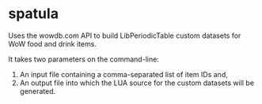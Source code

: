 # spatula

Uses the wowdb.com API to build LibPeriodicTable custom datasets for WoW food and drink items.

It takes two parameters on the command-line:

1. An input file containing a comma-separated list of item IDs and,
2. An output file into which the LUA source for the custom datasets will be generated.
